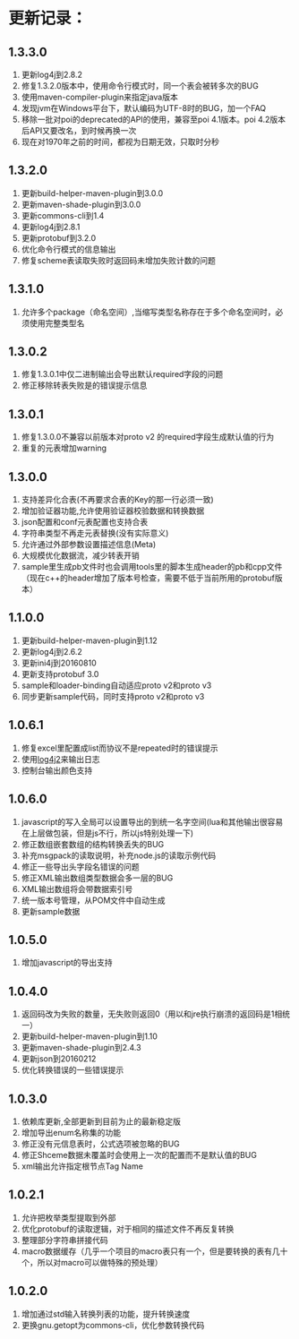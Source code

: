 更新记录：
==========
1.3.3.0
------
1. 更新log4j到2.8.2
2. 修复1.3.2.0版本中，使用命令行模式时，同一个表会被转多次的BUG
3. 使用maven-compiler-plugin来指定java版本
4. 发现jvm在Windows平台下，默认编码为UTF-8时的BUG，加一个FAQ
5. 移除一批对poi的deprecated的API的使用，兼容至poi 4.1版本。poi 4.2版本后API又要改名，到时候再换一次
6. 现在对1970年之前的时间，都视为日期无效，只取时分秒


1.3.2.0
------
1. 更新build-helper-maven-plugin到3.0.0
2. 更新maven-shade-plugin到3.0.0
3. 更新commons-cli到1.4
4. 更新log4j到2.8.1
5. 更新protobuf到3.2.0
6. 优化命令行模式的信息输出
7. 修复scheme表读取失败时返回码未增加失败计数的问题


1.3.1.0
------
1. 允许多个package（命名空间）,当缩写类型名称存在于多个命名空间时，必须使用完整类型名

1.3.0.2
------
1. 修复1.3.0.1中仅二进制输出会导出默认required字段的问题
2. 修正移除转表失败是的错误提示信息

1.3.0.1
------
1. 修复1.3.0.0不兼容以前版本对proto v2 的required字段生成默认值的行为
2. 重复的元表增加warning

1.3.0.0
------
1. 支持差异化合表(不再要求合表的Key的那一行必须一致)
2. 增加验证器功能,允许使用验证器校验数据和转换数据
3. json配置和conf元表配置也支持合表
4. 字符串类型不再走元表替换(没有实际意义)
5. 允许通过外部参数设置描述信息(Meta)
6. 大规模优化数据流，减少转表开销
7. sample里生成pb文件时也会调用tools里的脚本生成header的pb和cpp文件（现在c++的header增加了版本号检查，需要不低于当前所用的protobuf版本）


1.1.0.0
------
1. 更新build-helper-maven-plugin到1.12
2. 更新log4j到2.6.2
3. 更新ini4j到20160810
4. 更新支持protobuf 3.0
5. sample和loader-binding自动适应proto v2和proto v3
6. 同步更新sample代码，同时支持proto v2和proto v3

1.0.6.1
------
1. 修复excel里配置成list而协议不是repeated时的错误提示
2. 使用[log4j2](http://logging.apache.org/log4j/2.x/)来输出日志
3. 控制台输出颜色支持

1.0.6.0
------
1. javascript的写入全局可以设置导出的到统一名字空间(lua和其他输出很容易在上层做包装，但是js不行，所以js特别处理一下)
2. 修正数组嵌套数组的结构转换丢失的BUG
3. 补充msgpack的读取说明，补充node.js的读取示例代码
4. 修正一些导出头字段名错误的问题
5. 修正XML输出数组类型数据会多一层的BUG
6. XML输出数组将会带数据索引号
7. 统一版本号管理，从POM文件中自动生成
8. 更新sample数据

1.0.5.0
------
1. 增加javascript的导出支持

1.0.4.0
------
1. 返回码改为失败的数量，无失败则返回0（用以和jre执行崩溃的返回码是1相统一）
2. 更新build-helper-maven-plugin到1.10
3. 更新maven-shade-plugin到2.4.3
4. 更新json到20160212
5. 优化转换错误的一些错误提示

1.0.3.0
------
1. 依赖库更新,全部更新到目前为止的最新稳定版
2. 增加导出enum名称集的功能
3. 修正没有元信息表时，公式选项被忽略的BUG
4. 修正Shceme数据未覆盖时会使用上一次的配置而不是默认值的BUG
5. xml输出允许指定根节点Tag Name

1.0.2.1
------
1. 允许把枚举类型提取到外部
2. 优化protobuf的读取逻辑，对于相同的描述文件不再反复转换
3. 整理部分字符串拼接代码
4. macro数据缓存（几乎一个项目的macro表只有一个，但是要转换的表有几十个，所以对macro可以做特殊的预处理）

1.0.2.0
------
1. 增加通过std输入转换列表的功能，提升转换速度
2. 更换gnu.getopt为commons-cli，优化参数转换代码